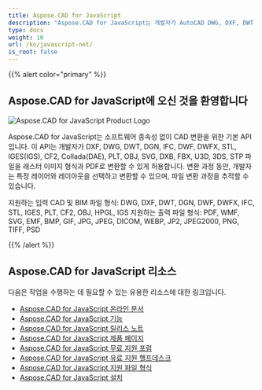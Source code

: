 ```yaml
---
title: Aspose.CAD for JavaScript
description: "Aspose.CAD for JavaScript는 개발자가 AutoCAD DWG, DXF, DWT 및 기타 CAD 및 BIM 파일 형식, 예: DGN, DWF, DWFX, IFC, STL, IGES, PLT, CF2, OBJ, HPGL, IGS를 열고 읽고 처리할 수 있도록 합니다."
type: docs
weight: 10
url: /ko/javascript-net/
is_root: false
---
```


{{% alert color="primary" %}}

## **Aspose.CAD for JavaScript에 오신 것을 환영합니다**

![Aspose.CAD for JavaScript Product Logo](/cad/_assets/home_5.png)

Aspose.CAD for JavaScript는 소프트웨어 종속성 없이 CAD 변환을 위한 기본 API입니다. 이 API는 개발자가 DXF, DWG, DWT, DGN, IFC, DWF, DWFX, STL, IGES(IGS), CF2, Collada(DAE), PLT, OBJ, SVG, DXB, FBX, U3D, 3DS, STP 파일을 래스터 이미지 형식과 PDF로 변환할 수 있게 허용합니다.
변환 과정 동안, 개발자는 특정 레이어와 레이아웃을 선택하고 변환할 수 있으며, 파일 변환 과정을 추적할 수 있습니다.

지원하는 입력 CAD 및 BIM 파일 형식: DWG, DXF, DWT, DGN, DWF, DWFX, IFC, STL, IGES, PLT, CF2, OBJ, HPGL, IGS
지원하는 출력 파일 형식: PDF, WMF, SVG, EMF, BMP, GIF, JPG, JPEG, DICOM, WEBP, JP2, JPEG2000, PNG, TIFF, PSD

{{% /alert %}}

## **Aspose.CAD for JavaScript 리소스**

다음은 작업을 수행하는 데 필요할 수 있는 유용한 리소스에 대한 링크입니다.

- [Aspose.CAD for JavaScript 온라인 문서](/ko/cad/javascript-net/)
- [Aspose.CAD for JavaScript 기능](/ko/cad/javascript-net/features/)
- [Aspose.CAD for JavaScript 릴리스 노트](https://releases.aspose.com/cad/javascript-net/release-notes/)
- [Aspose.CAD for JavaScript 제품 페이지](https://products.aspose.com/cad/javascript-net/)
- [Aspose.CAD for JavaScript 무료 지원 포럼](https://forum.aspose.com/c/cad/19)
- [Aspose.CAD for JavaScript 유료 지원 헬프데스크](https://helpdesk.aspose.com/)
- [Aspose.CAD for JavaScript 지원 파일 형식](/ko/cad/javascript-net/supported-file-formats/)
- [Aspose.CAD for JavaScript 설치](/ko/cad/javascript-net/installation/)
